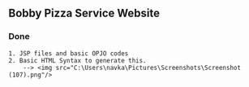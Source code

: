 ## Bobby Pizza Service Website

### Done 
    1. JSP files and basic OPJO codes 
    2. Basic HTML Syntax to generate this.
        --> <img src="C:\Users\navka\Pictures\Screenshots\Screenshot (107).png"/>